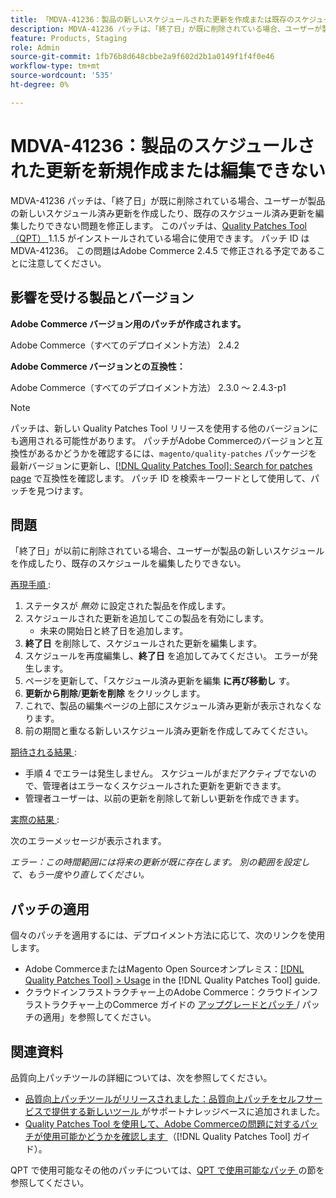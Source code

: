 ```yaml
---
title: 「MDVA-41236：製品の新しいスケジュールされた更新を作成または既存のスケジュールされた更新を編集できない」
description: MDVA-41236 パッチは、「終了日」が既に削除されている場合、ユーザーが製品の新しいスケジュール済み更新を作成したり、既存のスケジュール済み更新を編集したりできない問題を修正します。 このパッチは、[Quality Patches Tool （QPT） ] （https://experienceleague.adobe.com/en/docs/commerce-knowledge-base/kb/announcements/commerce-announcements/magento-quality-patches-released-new-tool-to-self-serve-quality-patches） 1.1.5 がインストールされている場合に利用できます。 パッチ ID は MDVA-41236。 この問題はAdobe Commerce 2.4.5 で修正される予定であることに注意してください。
feature: Products, Staging
role: Admin
source-git-commit: 1fb76b8d648cbbe2a9f602d2b1a0149f1f4f0e46
workflow-type: tm+mt
source-wordcount: '535'
ht-degree: 0%

---
```


# MDVA-41236：製品のスケジュールされた更新を新規作成または編集できない

MDVA-41236 パッチは、「終了日」が既に削除されている場合、ユーザーが製品の新しいスケジュール済み更新を作成したり、既存のスケジュール済み更新を編集したりできない問題を修正します。 このパッチは、[Quality Patches Tool （QPT） ](https://experienceleague.adobe.com/en/docs/commerce-knowledge-base/kb/announcements/commerce-announcements/magento-quality-patches-released-new-tool-to-self-serve-quality-patches)1.1.5 がインストールされている場合に使用できます。 パッチ ID は MDVA-41236。 この問題はAdobe Commerce 2.4.5 で修正される予定であることに注意してください。

## 影響を受ける製品とバージョン

**Adobe Commerce バージョン用のパッチが作成されます。**

Adobe Commerce（すべてのデプロイメント方法） 2.4.2

**Adobe Commerce バージョンとの互換性：**

Adobe Commerce（すべてのデプロイメント方法） 2.3.0 ～ 2.4.3-p1

>[!NOTE]
>
>パッチは、新しい Quality Patches Tool リリースを使用する他のバージョンにも適用される可能性があります。 パッチがAdobe Commerceのバージョンと互換性があるかどうかを確認するには、`magento/quality-patches` パッケージを最新バージョンに更新し、[[!DNL Quality Patches Tool]: Search for patches page](https://experienceleague.adobe.com/en/docs/commerce-knowledge-base/kb/announcements/commerce-announcements/magento-quality-patches-released-new-tool-to-self-serve-quality-patches) で互換性を確認します。 パッチ ID を検索キーワードとして使用して、パッチを見つけます。

## 問題

「終了日」が以前に削除されている場合、ユーザーが製品の新しいスケジュールを作成したり、既存のスケジュールを編集したりできない。

<u> 再現手順 </u>:

1. ステータスが *無効* に設定された製品を作成します。
1. スケジュールされた更新を追加してこの製品を有効にします。
   * 未来の開始日と終了日を追加します。
1. **終了日** を削除して、スケジュールされた更新を編集します。
1. スケジュールを再度編集し、**終了日** を追加してみてください。 エラーが発生します。
1. ページを更新して、「スケジュール済み更新を編集 **に再び移動し** す。
1. **更新から削除**/**更新を削除** をクリックします。
1. これで、製品の編集ページの上部にスケジュール済み更新が表示されなくなります。
1. 前の期間と重なる新しいスケジュール済み更新を作成してみてください。

<u> 期待される結果 </u>:

* 手順 4 でエラーは発生しません。 スケジュールがまだアクティブでないので、管理者はエラーなくスケジュールされた更新を更新できます。
* 管理者ユーザーは、以前の更新を削除して新しい更新を作成できます。

<u> 実際の結果 </u>:

次のエラーメッセージが表示されます。

*エラー：この時間範囲には将来の更新が既に存在します。 別の範囲を設定して、もう一度やり直してください。*


## パッチの適用

個々のパッチを適用するには、デプロイメント方法に応じて、次のリンクを使用します。

* Adobe CommerceまたはMagento Open Sourceオンプレミス：[[!DNL Quality Patches Tool] > Usage](/help/tools/quality-patches-tool/usage.md) in the [!DNL Quality Patches Tool] guide.
* クラウドインフラストラクチャー上のAdobe Commerce：クラウドインフラストラクチャー上のCommerce ガイドの [ アップグレードとパッチ ](https://experienceleague.adobe.com/docs/commerce-cloud-service/user-guide/develop/upgrade/apply-patches.html)/ パッチの適用」を参照してください。

## 関連資料

品質向上パッチツールの詳細については、次を参照してください。

* [ 品質向上パッチツールがリリースされました：品質向上パッチをセルフサービスで提供する新しいツール ](https://experienceleague.adobe.com/en/docs/commerce-knowledge-base/kb/announcements/commerce-announcements/magento-quality-patches-released-new-tool-to-self-serve-quality-patches) がサポートナレッジベースに追加されました。
* [Quality Patches Tool を使用して、Adobe Commerceの問題に対するパッチが使用可能かどうかを確認します ](/help/tools/quality-patches-tool/patches-available-in-qpt/check-patch-for-magento-issue-with-magento-quality-patches.md) （[!DNL Quality Patches Tool] ガイド）。

QPT で使用可能なその他のパッチについては、[QPT で使用可能なパッチ ](https://experienceleague.adobe.com/tools/commerce-quality-patches/index.html) の節を参照してください。
